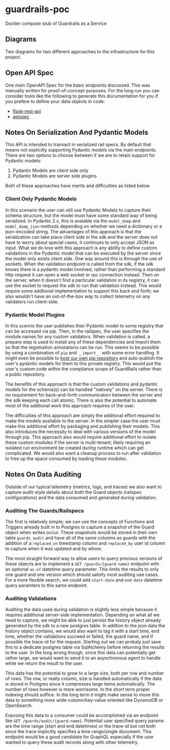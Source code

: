 # guardrails-poc
Docker compose stub of Guardrails as a Service

## Diagrams
Two diagrams for two different approaches to the infrastructure for this project.

## Open API Spec
One main OpenAPI Spec for the basic endpoints discussed.  This was manually written for proof-of-concept purposes.  For the long run you can consider tools like the following to generate this documentation for you if you prefere to define your data objects in code:
  - [flask-rest-api](https://flask-rest-api.readthedocs.io/en/stable/openapi.html)
  - [apispec](https://apispec.readthedocs.io/en/latest/index.html)


## Notes On Serialization And Pydantic Models
This API is intended to transact in serialized rail specs.  By default that means not explicitly supporting Pydantic models via the main endpoints.  There are two options to choose between if we are to retain support for Pydantic models:

1. Pydantic Models are client side only
2. Pydantic Models are server side plugins

Both of these approaches have merits and difficulties as listed below.

### Client Only Pydantic Models
In this scenario the user can still use Pydantic Models to capture their schema structure, but the model must have some standard way of being serialized.  In Pydantic 2.x, this is avaiable via the `model_dump` and `model_dump_json` methods depending on whether we need a dictionary or a json-encoded string.  The advantages of this approach is that the serialization can take place client side in the sdk and the server does not have to worry about special cases, it continues to only accept JSON as input.  What we do lose with this approach is any ability to define custom validations in the Pydantic model that can be executed by the server since the model only exists client side.  One way around this is through the use of sockets.  When the validation endpoint is called from the sdk, if the sdk knows there is a pydantic model involved, rather than performing a standard http request it can open a web socket or rpc connection instead.  Then on the server, when it doesn't find a particular validation in its registry, it can use the socket to request the sdk to run that validation instead.  This would require some addtional implementation to support this back and forth; we also wouldn't have an out-of-the-box way to collect telemetry on any validators run client-side.

### Pydantic Model Plugins
In this scenrio the user publishes thier Pydantic model to some registry that can be accessed via pip.  Then, in the railspec, the user specifies the module names for any custom validators.  When validation is called, a prepare step is used to install any of these dependencies and import them so that the registration annotations can be run.  This seems to be possible by using a combination of `pip` and `__import__` with some error handling.  It might even be possible to [host our own pip repository](https://packaging.python.org/en/latest/guides/hosting-your-own-index/) and auto-publish the user's pydantic models for them to this private registry.  This would put the user's custom code within the compliance scope of GuardRails rather than a public repository.

The benefits of this approach is that the custom validations and pydantic models for the schema(s) can be handled "natively" on the server.  There is no requirement for back-and-forth communication between the server and the sdk keeping each call atomic.  There is also the potential to automate most of the addtional work this approach requires of the user.

The difficulties of this approach are simply the additonal effort required to make the models available to the server.  In the simpler case the user must make this additional effort by packaging and publishing their models.  This also introduces the necessity to deal with various versions of the model through pip.  This approach also would require additional effort to isolate these custom modules if the server is multi-tenant; likely requiring an isolated run environment be created during runtime which can get complicated.  We would also want a cleanup process to run after validation to free up the space consumed by loading these modules.

## Notes On Data Auditing
Outside of our typical telemetry (metrics, logs, and traces) we also want to capture audit-style details about both the Guard objects (railspec configurations) and the data consumed and generated during validation.


### Auditing The Guards/Railspecs
The first is relatively simple; we can use the concepts of Functions and Triggers already built in to Postgres to capture a snapshot of the Guard object when writes occur.  These snapshots would be stored in their own table `guards_audit` and have all of the same columns as guards with the addition of a `replaced_on` timestamp column and `replaced_by` user id column to capture when it was updated and by whom.

The most straight forward way to allow users to query previous versions of these objects are to implement a `GET /guards/{guard-name}` endpoint with an optional `as-of` datetime query parameter.  This limits the results to only one guard and one version which should satisfy most auditing use cases.  For a more flexible search, we could add `start-date` and `end-date` datetime query paramters to this same endpoint.

### Auditing Validations
Auditing the data used during validation is slightly less simple because it requires additional server-side implementation.
Depending on what all we need to capture, we might be able to just persist the history object already generated by the sdk to a new postgres table.  In addtion to the json data the history object contains, we would also want to tag it with a start time, end time, whether the validations succeed or failed, the guard name, and if possible the trace-id for the request.  Starting out we can probaly just save this to a dedicate postgres table via SqlAlchemy before returning the results to the user.  In the long wrong though, since this data can potentially get rather large, we would want to send it to an asynchronous agent to handle while we return the result to the user.

This data has the potential to grow to a large size, both per row and number of rows.  The row, or really column, size is handled automatically if the data is stored in Postgres since it compresses large items automatically.  The number of rows however is more worrisome.  In the short term proper indexing should suffice.  In the long term it might make sense to move this data to something more wide-column/key-value oriented like DynamoDB or OpenSearch.

Exposing this data to a consumer could be accomplished via an endpoint like `GET /guards/audit/{guard-name}`.  Potential user specified query params are the time range (start and end datetimes) or the trace-id but not both since the trace implicitly specifies a time range/single document.  This endpoint would be a good candidate for GraphQL especially if the user wanted to query these audit records along with other telemetry.